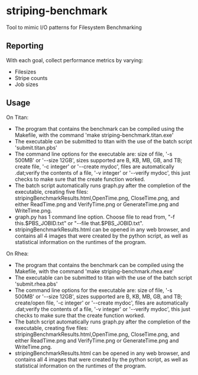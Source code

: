 striping-benchmark
==================

Tool to mimic I/O patterns for Filesystem Benchmarking

## Reporting

With each goal, collect performance metrics by varying:

* Filesizes
* Stripe counts
* Job sizes

## Usage

On Titan:

* The program that contains the benchmark can be compiled using the Makefile, with the command 'make striping-benchmark.titan.exe'
* The executable can be submitted to titan with the use of the batch script 'submit.titan.pbs'
* The command line options for the executable are: size of file, '-s 500MB' or '--size 12GB', sizes supported are B, KB, MB, GB, and TB; create file, '-c integer' or '--create mydoc', files are automatically .dat;verify the contents of a file, '-v integer' or '--verify mydoc', this just checks to make sure that the create function worked.
* The batch script automatically runs graph.py after the completion of the executable, creating five files: stripingBenchmarkResults.html,OpenTime.png, CloseTime.png, and either ReadTime.png and VerifyTime.png or GenerateTime.png and WriteTime.png.
* graph.py has 1 command line option. Choose file to read from, "-f this.$PBS_JOBID.txt" or "--file that.$PBS_JOBID.txt".
* stripingBenchmarkResults.html can be opened in any web browser, and contains all 4 images that were created by the python script, as well as statistical information on the runtimes of the program. 

On Rhea:

* The program that contains the benchmark can be compiled using the Makefile, with the command 'make striping-benchmark.rhea.exe'
* The executable can be submitted to titan with the use of the batch script 'submit.rhea.pbs'
* The command line options for the executable are: size of file, '-s 500MB' or '--size 12GB', sizes supported are B, KB, MB, GB, and TB; create/open file, '-c integer' or '--create mydoc', files are automatically .dat;verify the contents of a file, '-v integer' or '--verify mydoc', this just checks to make sure that the create function worked.
* The batch script automatically runs graph.py after the completion of the executable, creating five files: stripingBenchmarkResults.html,OpenTime.png, CloseTime.png, and either ReadTime.png and VerifyTime.png or GenerateTime.png and WriteTime.png.
* stripingBenchmarkResults.html can be opened in any web browser, and contains all 4 images that were created by the python script, as well as statistical information on the runtimes of the program. 
